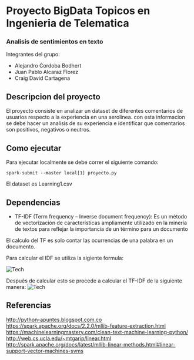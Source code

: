 # Proyecto BigData Topicos en Ingenieria de Telematica 
   ### Analisis de sentimientos en texto
  
  Integrantes del grupo:
  * Alejandro Cordoba Bodhert 
  * Juan Pablo Alcaraz Florez 
  * Craig David Cartagena 


  ## Descripcion del proyecto
  El proyecto consiste en analizar un dataset de diferentes comentarios de usuarios respecto a la experiencia en una aerolinea. con esta informacion se debe hacer un analisis de su experiencia e identificar que comentarios son positivos, negativos o neutros.

  ## Como ejecutar

   Para ejecutar localmente se debe correr el siguiente comando:

  ``` spark-submit --master local[1] proyecto.py ```

   El dataset es Learning1.csv

   ## Dependencias

   * TF-IDF (Term frequency – Inverse document frequency): Es un método de vectorización
  de características ampliamente utilizado en la minería de textos para reflejar la
  importancia de un término para un documento

 El calculo del TF es solo contar las ocurrencias de una palabra en un documento.

 Para calcular el IDF se utiliza la sigiente formula:

 ![Tech](/formula.png)

 Después de calcular esto se procede a calcular el TF-IDF de la siguiente manera:
 ![Tech](/tf.png)

## Referencias


http://python-apuntes.blogspot.com.co
https://spark.apache.org/docs/2.2.0/mllib-feature-extraction.html
https://machinelearningmastery.com/clean-text-machine-learning-python/
http://web.cs.ucla.edu/~mtgarip/linear.html
http://spark.apache.org/docs/latest/mllib-linear-methods.html#linear-support-vector-machines-svms
